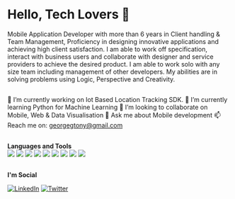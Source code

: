 # Hello, Tech Lovers 👋

Mobile Application Developer with more than 6 years in Client handling & Team Management, Proficiency in designing innovative applications and achieving high client satisfaction. I am able to work off specification, interact with business users and collaborate with designer and service providers to achieve the desired product. I am able to work solo with any size team including management of other developers. My abilities are in solving problems using Logic, Perspective and Creativity.

##
🔭 I’m currently working on Iot Based Location Tracking SDK.
🌱 I’m currently learning Python for Machine Learning
👯 I’m looking to collaborate on Mobile, Web & Data Visualisation
💬 Ask me about Mobile development
📫 Reach me on: georgegtony@gmail.com
##

**Languages and Tools**  
<img src ="https://img.shields.io/badge/-Android-white?style=for-the-badge&logo=android"> <img src ="https://img.shields.io/badge/-iOS-red?style=plastic&logo=apple"> <img src="https://img.shields.io/badge/-Android%20Studio-white?style=plastic&logo=android-studio"> <img src="https://img.shields.io/badge/-Flutter-blue?style=plastic&logo=flutter">  <img src="https://img.shields.io/badge/-DART-blue?style=plastic&logo=dart"> <img src="https://img.shields.io/badge/-Swift-white?style=plastic&logo=swift"> <img src ="https://img.shields.io/badge/-HTML-red?style=plastic&logo=html"> <img src ="https://img.shields.io/badge/-Kotlin-white?style=plastic&logo=kotlin"> <img src="https://img.shields.io/badge/-JAVA-orange?style=plastic&logo=java"> 

##

**I'm Social** 

<a href="https://www.linkedin.com/in/george-g-tony/" target="_blank"><img src="https://img.shields.io/badge/LinkedIn-%230077B5.svg?&style=flat-square&logo=linkedin&logoColor=white" alt="LinkedIn"></a>
<a href="https://twitter.com/georgeysview" target="_blank"><img src="https://img.shields.io/twitter/url?label=Follow&style=social&url=https%3A%2F%2Fshields.io" alt="Twitter"></a>

##
